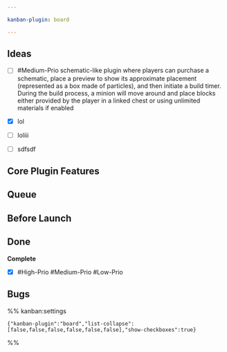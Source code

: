 ```yaml
---

kanban-plugin: board

---
```


## Ideas

- [ ] #Medium-Prio 
	schematic-like plugin where players can purchase a schematic, place a preview to show its approximate placement (represented as a box made of particles), and then initiate a build timer. During the build process, a minion will move around and place blocks either provided by the player in a linked chest or using unlimited materials if enabled
- [x] lol
- [ ] loliii
- [ ] sdfsdf


## Core Plugin Features



## Queue



## Before Launch



## Done

**Complete**
- [x] #High-Prio #Medium-Prio #Low-Prio


## Bugs





%% kanban:settings
```
{"kanban-plugin":"board","list-collapse":[false,false,false,false,false,false],"show-checkboxes":true}
```
%%